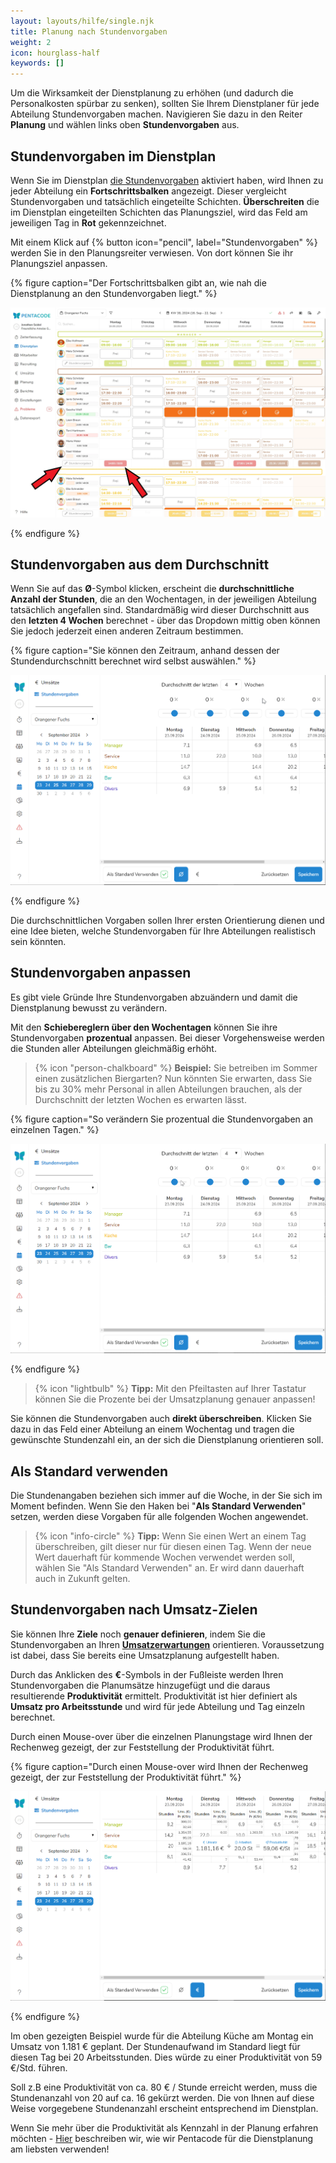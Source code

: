 ```yaml
---
layout: layouts/hilfe/single.njk
title: Planung nach Stundenvorgaben
weight: 2
icon: hourglass-half
keywords: []
---
```


Um die Wirksamkeit der Dienstplanung zu erhöhen (und dadurch die Personalkosten spürbar zu senken), sollten Sie Ihrem Dienstplaner für jede Abteilung Stundenvorgaben machen. Navigieren Sie dazu in den Reiter **Planung** und wählen links oben **Stundenvorgaben** aus.

## Stundenvorgaben im Dienstplan

Wenn Sie im Dienstplan [die Stundenvorgaben](/hilfe/handbuch/dienstplan/#planungshilfen) aktiviert haben, wird Ihnen zu jeder Abteilung ein **Fortschrittsbalken** angezeigt. Dieser vergleicht Stundenvorgaben und tatsächlich eingeteilte Schichten. **Überschreiten** die im Dienstplan eingeteilten Schichten das Planungsziel, wird das Feld am jeweiligen Tag in **Rot** gekennzeichnet.

Mit einem Klick auf {% button icon="pencil", label="Stundenvorgaben" %} werden Sie in den Planungsreiter verwiesen. Von dort können Sie ihr Planungsziel anpassen. 

{% figure caption="Der Fortschrittsbalken gibt an, wie nah die Dienstplanung an den Stundenvorgaben liegt." %}

<img src="stundenvorgaben_dienstplan.webp"/>

{% endfigure %}


## Stundenvorgaben aus dem Durchschnitt

Wenn Sie auf das **Ø**-Symbol klicken, erscheint die **durchschnittliche Anzahl der Stunden**, die an den Wochentagen, in der jeweiligen Abteilung tatsächlich angefallen sind. Standardmäßig wird dieser Durchschnitt aus den **letzten 4 Wochen** berechnet - über das Dropdown mittig oben können Sie jedoch jederzeit einen anderen Zeitraum bestimmen.

{% figure caption="Sie können den Zeitraum, anhand dessen der Stundendurchschnitt berechnet wird selbst auswählen." %}

<img src="zeitraum.gif"/>

{% endfigure %}

Die durchschnittlichen Vorgaben sollen Ihrer ersten Orientierung dienen und eine Idee bieten, welche Stundenvorgaben für Ihre Abteilungen realistisch sein könnten. 

## Stundenvorgaben anpassen

Es gibt viele Gründe Ihre Stundenvorgaben abzuändern und damit die Dienstplanung bewusst zu verändern. 

Mit den **Schiebereglern über den Wochentagen** können Sie ihre Stundenvorgaben **prozentual** anpassen. Bei dieser Vorgehensweise werden die Stunden aller Abteilungen gleichmäßig erhöht. 

> {% icon "person-chalkboard" %} **Beispiel:** Sie betreiben im Sommer einen zusätzlichen Biergarten? Nun könnten Sie erwarten, dass Sie bis zu 30% mehr Personal in allen Abteilungen brauchen, als der Durchschnitt der letzten Wochen es erwarten lässt. 

{% figure caption="So verändern Sie prozentual die Stundenvorgaben an einzelnen Tagen." %}

<img src="stundenvorgaben_prozentual.gif"/>

{% endfigure %}


> {% icon "lightbulb" %} **Tipp:** Mit den Pfeiltasten auf Ihrer Tastatur können Sie die Prozente bei der Umsatzplanung genauer anpassen!

Sie können die Stundenvorgaben auch **direkt überschreiben**. Klicken Sie dazu in das Feld einer Abteilung an einem Wochentag und tragen die gewünschte Stundenzahl ein, an der sich die Dienstplanung orientieren soll. 

## Als Standard verwenden

Die Stundenangaben beziehen sich immer auf die Woche, in der Sie sich im Moment befinden. Wenn Sie den Haken bei "**Als Standard Verwenden**" setzen, werden diese Vorgaben für alle folgenden Wochen angewendet.

> {% icon "info-circle" %} **Tipp:** Wenn Sie einen Wert an einem Tag überschreiben, gilt dieser nur für diesen einen Tag. Wenn der neue Wert dauerhaft für kommende Wochen verwendet werden soll, wählen Sie "Als Standard Verwenden" an. Er wird dann dauerhaft auch in Zukunft gelten.

## Stundenvorgaben nach Umsatz-Zielen

Sie können Ihre **Ziele** noch **genauer definieren**, indem Sie die Stundenvorgaben an Ihren [**Umsatzerwartungen**](/hilfe/handbuch/planung/umsatzplanung/) orientieren. Voraussetzung ist dabei, dass Sie bereits eine Umsatzplanung aufgestellt haben.

Durch das Anklicken des **€**-Symbols in der Fußleiste werden Ihren Stundenvorgaben die Planumsätze hinzugefügt und die daraus resultierende **Produktivität** ermittelt. Produktivität ist hier definiert als **Umsatz pro Arbeitsstunde** und wird für jede Abteilung und Tag einzeln berechnet. 

Durch einen Mouse-over über die einzelnen Planungstage wird Ihnen der Rechenweg gezeigt, der zur Feststellung der Produktivität führt.

{% figure caption="Durch einen Mouse-over wird Ihnen der Rechenweg gezeigt, der zur Feststellung der Produktivität führt." %}

<img src="mouse_over.png"/>

{% endfigure %}

Im oben gezeigten Beispiel wurde für die Abteilung Küche am Montag ein Umsatz von 1.181 € geplant. Der Stundenaufwand im Standard liegt für diesen Tag bei 20 Arbeitsstunden. Dies würde zu einer Produktivität von 59 €/Std. führen.

Soll z.B eine Produktivität von ca. 80 € / Stunde erreicht werden, muss die Stundenanzahl von 20 auf ca. 16 gekürzt werden. Die von Ihnen auf diese Weise vorgegebene Stundenanzahl erscheint entsprechend im Dienstplan.

Wenn Sie mehr über die Produktivität als Kennzahl in der Planung erfahren möchten - [Hier](/blog/dienstplanung_2/) beschreiben wir, wie wir Pentacode für die Dienstplanung am liebsten verwenden!

